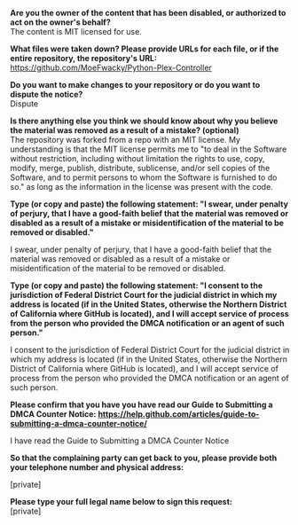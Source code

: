 **Are you the owner of the content that has been disabled, or authorized to act on the owner's behalf?**  
The content is MIT licensed for use.

**What files were taken down? Please provide URLs for each file, or if the entire repository, the repository's URL:**  
https://github.com/MoeFwacky/Python-Plex-Controller

**Do you want to make changes to your repository or do you want to dispute the notice?**  
Dispute

**Is there anything else you think we should know about why you believe the material was removed as a result of a mistake? (optional)**  
The repository was forked from a repo with an MIT license. My understanding is that the MIT license permits me to "to deal in the Software without restriction, including without limitation the rights to use, copy, modify, merge, publish, distribute, sublicense, and/or sell copies of the Software, and to permit persons to whom the Software is furnished to do so." as long as the information in the license was present with the code.

**Type (or copy and paste) the following statement: "I swear, under penalty of perjury, that I have a good-faith belief that the material was removed or disabled as a result of a mistake or misidentification of the material to be removed or disabled."**  

I swear, under penalty of perjury, that I have a good-faith belief that the material was removed or disabled as a result of a mistake or misidentification of the material to be removed or disabled.

**Type (or copy and paste) the following statement: "I consent to the jurisdiction of Federal District Court for the judicial district in which my address is located (if in the United States, otherwise the Northern District of California where GitHub is located), and I will accept service of process from the person who provided the DMCA notification or an agent of such person."**  

I consent to the jurisdiction of Federal District Court for the judicial district in which my address is located (if in the United States, otherwise the Northern District of California where GitHub is located), and I will accept service of process from the person who provided the DMCA notification or an agent of such person.

**Please confirm that you have you have read our Guide to Submitting a DMCA Counter Notice: https://help.github.com/articles/guide-to-submitting-a-dmca-counter-notice/**  

I have read the Guide to Submitting a DMCA Counter Notice

**So that the complaining party can get back to you, please provide both your telephone number and physical address:**  

[private]  

**Please type your full legal name below to sign this request:**  
[private]  
